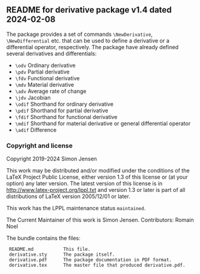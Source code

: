## README for derivative package v1.4 dated 2024-02-08

The package provides a set of commands `\NewDerivative`, `\NewDifferential` etc. that can be used to define a derivative or a differential operator, respectively. The package have already defined several derivatives and differentials:

 - `\odv`   Ordinary derivative
 - `\pdv`   Partial derivative
 - `\fdv`   Functional derivative
 - `\mdv`   Material derivative
 - `\adv`   Average rate of change
 - `\jdv`   Jacobian
 - `\odif`  Shorthand for ordinary derivative
 - `\pdif`  Shorthand for partial derivative
 - `\fdif`  Shorthand for functional derivative
 - `\mdif`  Shorthand for material derivative or general differential operator
 - `\adif`  Difference
 
### Copyright and license

Copyright 2019-2024 Simon Jensen

This work may be distributed and/or modified under the
conditions of the LaTeX Project Public License, either version 1.3
of this license or (at your option) any later version.
The latest version of this license is in
  http://www.latex-project.org/lppl.txt
and version 1.3 or later is part of all distributions of LaTeX
version 2005/12/01 or later.

This work has the LPPL maintenance status `maintained`.

The Current Maintainer of this work is Simon Jensen.
Contributors: Romain Noel

The bundle contains the files:

     README.md           This file.
     derivative.sty      The package itself.
     derivative.pdf      The package documentation in PDF format.
     derivative.tex      The master file that produced derivative.pdf.